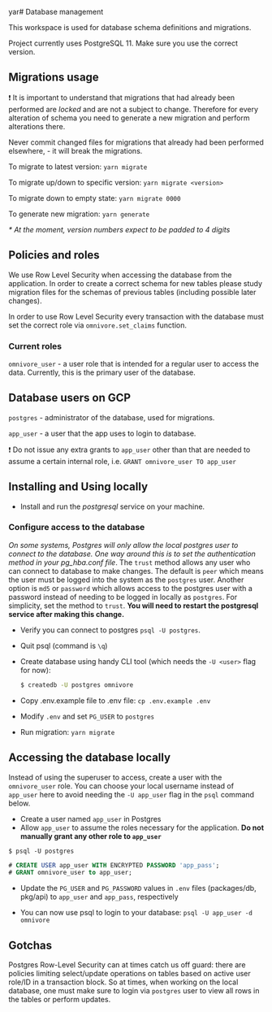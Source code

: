 yar# Database management

This workspace is used for database schema definitions and migrations.

Project currently uses PostgreSQL 11. Make sure you use the correct version.

## Migrations usage

:exclamation: It is important to understand that migrations that had already been performed are _locked_ and are not a subject to change. Therefore for every alteration of schema you need to generate a new migration and perform alterations there.

Never commit changed files for migrations that already had been performed elsewhere, - it will break the migrations. 

To migrate to latest version: `yarn migrate`

To migrate up/down to specific version: `yarn migrate <version>`

To migrate down to empty state: `yarn migrate 0000`

To generate new migration: `yarn generate`

_* At the moment, version numbers expect to be padded to 4 digits_


## Policies and roles

We use Row Level Security when accessing the database from the application. In order to create a correct schema for new tables please study migration files for the schemas of previous tables (including possible later changes).

In order to use Row Level Security every transaction with the database must set the correct role via `omnivore.set_claims` function.

### Current roles

`omnivore_user` - a user role that is intended for a regular user to access the data. Currently, this is the primary user of the database. 

## Database users on GCP

`postgres` - administrator of the database, used for migrations.

`app_user` - a user that the app uses to login to database.
   
:exclamation: Do not issue any extra grants to `app_user` other than that are needed to assume a certain internal role, i.e. `GRANT omnivore_user TO app_user`

## Installing and Using locally

- Install and run the _postgresql_ service on your machine.

### Configure access to the database

_On some systems, Postgres will only allow the local postgres user to connect to the database. One way around this is to
set the authentication method in your pg_hba.conf file_. The `trust` method allows any user who can connect to
database to make changes. The default is `peer` which means the user must be logged into the system as the `postgres`
user. Another option is `md5` or `password` which allows access to the postgres user with a password instead of
needing to be logged in locally as `postgres`. For simplicity, set the method to `trust`. **You
  will need to restart the postgresql service after making this change.**

- Verify you can connect to postgres `psql -U postgres`.

- Quit psql (command is `\q`)

- Create database using handy CLI tool (which needs the `-U <user>` flag for now):
  ```bash
  $ createdb -U postgres omnivore
  ```
- Copy .env.example file to .env file: `cp .env.example .env`
- Modify `.env` and set `PG_USER` to `postgres`

- Run migration: `yarn migrate`

## Accessing the database locally

Instead of using the superuser to access, create a user with the `omnivore_user` role. You can choose your local
username instead of `app_user` here to avoid needing the `-U app_user` flag in the `psql` command below.

- Create a user named `app_user` in Postgres
- Allow `app_user` to assume the roles necessary for the application. **Do not manually grant any other role to
`app_user`**

`$ psql -U postgres`
```sql
# CREATE USER app_user WITH ENCRYPTED PASSWORD 'app_pass';
# GRANT omnivore_user to app_user;
```

- Update the `PG_USER` and `PG_PASSWORD` values in `.env` files (packages/db, pkg/api) to `app_user` and `app_pass`,
respectively

- You can now use psql to login to your database: `psql -U app_user -d omnivore`

## Gotchas
Postgres Row-Level Security can at times catch us off guard: there are policies limiting select/update operations on
tables based on active user role/ID in a transaction block. So at times, when working on the local database, one must
make sure to login via `postgres` user to view all rows in the tables or perform updates.
